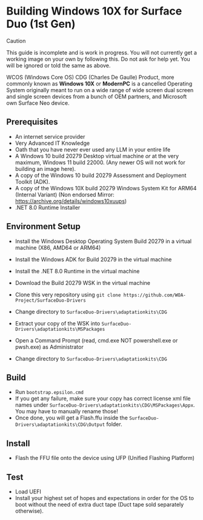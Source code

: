 # Building Windows 10X for Surface Duo (1st Gen)

> [!CAUTION]
> This guide is incomplete and is work in progress. You will not currently get a working image on your own by following this.
> Do not ask for help yet. You will be ignored or told the same as above.

WCOS (Windows Core OS) CDG (Charles De Gaulle) Product, more commonly known as __Windows 10X__ or __ModernPC__ is a cancelled Operating System originally meant to run on a wide range of wide screen dual screen and single screen devices from a bunch of OEM partners, and Microsoft own Surface Neo device.

## Prerequisites

- An internet service provider
- Very Advanced IT Knowledge
- Oath that you have never ever used any LLM in your entire life
- A Windows 10 build 20279 Desktop virtual machine *or* at the very maximum, Windows 11 build 22000. (Any newer OS will not work for building an image here).
- A copy of the Windows 10 build 20279 Assessment and Deployment Toolkit (ADK).
- A copy of the Windows 10X build 20279 Windows System Kit for ARM64 (Internal Variant) (Non endorsed Mirror: https://archive.org/details/windows10xuups)
- .NET 8.0 Runtime Installer

## Environment Setup

- Install the Windows Desktop Operating System Build 20279 in a virtual machine (X86, AMD64 or ARM64)
- Install the Windows ADK for Build 20279 in the virtual machine
- Install the .NET 8.0 Runtime in the virtual machine
- Download the Build 20279 WSK in the virtual machine

- Clone this very repository using ```git clone https://github.com/WOA-Project/SurfaceDuo-Drivers```
- Change directory to ```SurfaceDuo-Drivers\adaptationkits\CDG```
- Extract your copy of the WSK into ```SurfaceDuo-Drivers\adaptationkits\MSPackages```
- Open a Command Prompt (read, cmd.exe NOT powershell.exe or pwsh.exe) as Administrator
- Change directory to ```SurfaceDuo-Drivers\adaptationkits\CDG```

## Build

- Run ```bootstrap.epsilon.cmd```
- If you get any failure, make sure your copy has correct license xml file names under ```SurfaceDuo-Drivers\adaptationkits\CDG\MSPackages\Appx```. You may have to manually rename those!
- Once done, you will get a Flash.ffu inside the ```SurfaceDuo-Drivers\adaptationkits\CDG\Output``` folder.

## Install

- Flash the FFU file onto the device using UFP (Unified Flashing Platform)

## Test

- Load UEFI
- Install your highest set of hopes and expectations in order for the OS to boot without the need of extra duct tape (Duct tape sold separately otherwise).